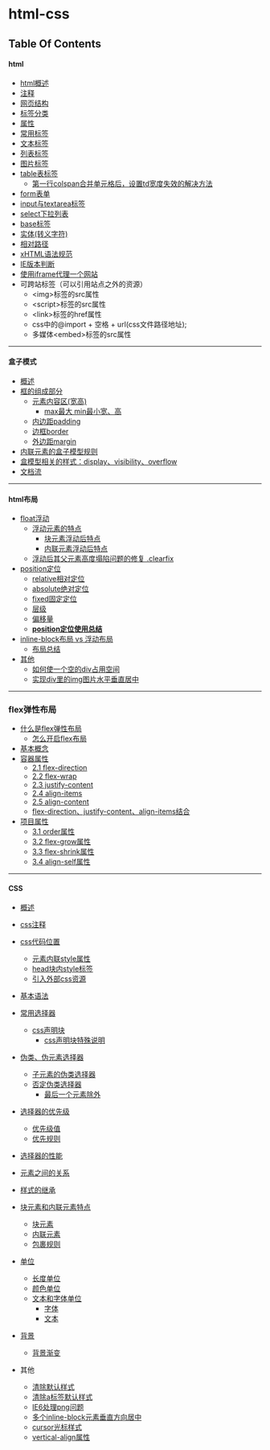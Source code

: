 html-css
==

## Table Of Contents
#### html
* [html概述](readmd/html.md#html概述)
* [注释](readmd/html.md#注释)
* [网页结构](readmd/html.md#网页结构)
* [标签分类](readmd/html.md#标签分类)
* [属性](readmd/html.md#属性)
* [常用标签](readmd/html.md#常用标签)
* [文本标签](readmd/html.md#文本标签)
* [列表标签](readmd/html.md#列表标签)
* [图片标签](readmd/html.md#图片标签)
* [table表标签](readmd/html.md#table表标签)
    * [第一行colspan合并单元格后，设置td宽度失效的解决方法](readmd/html.md#第一行colspan合并单元格后设置td宽度失效的解决方法)
* [form表单](readmd/html.md#form表单)
* [input与textarea标签](readmd/html.md#input与textarea标签)
* [select下拉列表](readmd/html.md#select下拉列表)
* [base标签](readmd/html.md#base标签)
* [实体(转义字符)](readmd/html.md#实体转义字符)
* [相对路径](readmd/html.md#相对路径)
* [xHTML语法规范](readmd/html.md#xHTML语法规范)
* [IE版本判断](readmd/html.md#IE版本判断)
* [使用iframe代理一个网站](source_08/day08/iframe全屏.html)
* 可跨站标签（可以引用站点之外的资源）
    * \<img>标签的src属性
    * \<script>标签的src属性
    * \<link>标签的href属性
    * css中的@import + 空格 + url(css文件路径地址);
    * 多媒体\<embed>标签的src属性

***

#### 盒子模式
* [概述](readmd/盒子模型.md#概述)
* [框的组成部分](readmd/盒子模型.md#框的组成部分)
    * [元素内容区(宽高)](readmd/盒子模型.md#元素内容区宽高)
        * [max最大 min最小宽、高](readmd/盒子模型.md#max最大min最小宽高)
    * [内边距padding](readmd/盒子模型.md#内边距padding)
    * [边框border](readmd/盒子模型.md#边框border)
    * [外边距margin](readmd/盒子模型.md#外边距margin)
* [内联元素的盒子模型规则](readmd/盒子模型.md#内联元素的盒子模型规则)
* [盒模型相关的样式：display、visibility、overflow](readmd/盒子模型.md#盒模型相关的样式displayvisibilityoverflow)
* [文档流](readmd/盒子模型.md#文档流)

***

#### html布局
* [float浮动](readmd/html布局.md#float浮动)
    * [浮动元素的特点](readmd/html布局.md#浮动元素的特点)
        * [块元素浮动后特点](readmd/html布局.md#块元素浮动后特点)
        * [内联元素浮动后特点](readmd/html布局.md#内联元素浮动后特点)
    * [浮动后其父元素高度塌陷问题的修复 .clearfix](readmd/html布局.md#浮动后其父元素高度塌陷问题的修复)
* [position定位](readmd/html布局.md#position定位)
    * [relative相对定位](readmd/html布局.md#relative相对定位)
    * [absolute绝对定位](readmd/html布局.md#absolute绝对定位)
    * [fixed固定定位](readmd/html布局.md#fixed固定定位)
    * [层级](readmd/html布局.md#层级)
    * [偏移量](readmd/html布局.md#偏移量)
    * **[position定位使用总结](readmd/html布局.md#position定位使用总结)**
* [inline-block布局 vs 浮动布局](readmd/inline-block布局vs浮动布局.md)
    * [布局总结](readmd/inline-block布局vs浮动布局.md#总结)
* [其他](readmd/html布局.md#其他)
    * [如何使一个空的div占用空间](readmd/html布局.md#如何使一个空的div占用空间)
    * [实现div里的img图片水平垂直居中](readmd/html布局.md#实现div里的img图片水平垂直居中)

***

### flex弹性布局
* [什么是flex弹性布局](readmd/flex弹性布局.md#什么是flex弹性布局)
    * [怎么开启flex布局](readmd/flex弹性布局.md#怎么开启flex布局)
* [基本概念](readmd/flex弹性布局.md#一基本概念)
* [容器属性](readmd/flex弹性布局.md#二容器属性)
    * [2.1 flex-direction](readmd/flex弹性布局.md#2.1-flex-direction)
    * [2.2 flex-wrap](readmd/flex弹性布局.md#2.2-flex-wrap)
    * [2.3 justify-content](readmd/flex弹性布局.md#2.3-justify-content)
    * [2.4 align-items](readmd/flex弹性布局.md#2.4-align-items)
    * [2.5 align-content](readmd/flex弹性布局.md#2.5-align-content)
    * [flex-direction、justify-content、align-items结合](readmd/flex弹性布局.md#flex-directionjustify-contentalign-items结合)
* [项目属性](readmd/flex弹性布局.md#三项目属性)
    * [3.1 order属性](readmd/flex弹性布局.md#3.1-order属性)
    * [3.2 flex-grow属性](readmd/flex弹性布局.md#3.2-flex-grow属性)
    * [3.3 flex-shrink属性](readmd/flex弹性布局.md#3.3-flex-shrink属性)
    * [3.4 align-self属性](readmd/flex弹性布局.md#3.4-align-self属性)

***

#### CSS
* [概述](readmd/css.md#概述)
* [css注释](readmd/css.md#css注释)
* [css代码位置](readmd/css.md#css代码位置)
    * [元素内联style属性](readmd/css.md#元素内联style属性)
    * [head块内style标签](readmd/css.md#head块内style标签)
    * [引入外部css资源](readmd/css.md#引入外部css资源)
* [基本语法](readmd/css.md#基本语法)
* [常用选择器](readmd/css.md#常用选择器)
    * [css声明块](readmd/css.md#css声明块)
        * [css声明块特殊说明](readmd/css.md#css声明块特殊说明)
* [伪类、伪元素选择器](readmd/css.md#伪类和伪元素选择器)
    * [子元素的伪类选择器](readmd/css.md#子元素的伪类选择器)
    * [否定伪类选择器](readmd/css.md#否定伪类选择器)
        * [最后一个元素除外](readmd/css.md#最后一个元素除外)
* [选择器的优先级](readmd/css.md#选择器的优先级)
    * [优先级值](readmd/css.md#优先级值)
    * [优先规则](readmd/css.md#优先规则)
* [选择器的性能](readmd/css.md#选择器的性能)
* [元素之间的关系](readmd/css.md#元素之间的关系)
* [样式的继承](readmd/css.md#样式的继承)
* [块元素和内联元素特点](readmd/css.md#块元素和内联元素特点)
    * [块元素](readmd/css.md#块元素)
    * [内联元素](readmd/css.md#内联元素)
    * [包裹规则](readmd/css.md#包裹规则)
* [单位](readmd/css.md#单位)
    * [长度单位](readmd/css.md#长度单位)
    * [颜色单位](readmd/css.md#颜色单位)
    * [文本和字体单位](readmd/css.md#文本和字体单位)
        * [字体](readmd/css.md#字体)
        * [文本](readmd/css.md#文本)
* [背景](readmd/css.md#背景)
    * [背景渐变](readmd/css背景渐变.md)

* 其他
    * [清除默认样式](source_10/polo-360/css/reset.css)
    * [清除a标签默认样式](readmd/css.md#清除a标签默认样式)
    * [IE6处理png问题](source_10/polo-360/js/DD_belatedPNG_0.0.8a-min.js)
    * [多个inline-block元素垂直方向居中](readmd/css.md#多个inline-block元素垂直方向居中)
    * [cursor光标样式](readmd/css.md#cursor光标样式)
    * [vertical-align属性](readmd/css.md#vertical-align属性)
